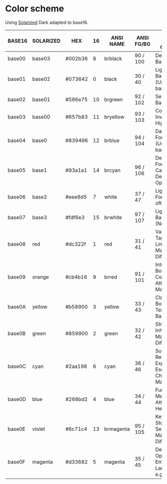# Color scheme

Using [Solarized](http://ethanschoonover.com/solarized) Dark adapted to base16.

| BASE16 | SOLARIZED | HEX     | 16 | ANSI NAME | ANSI FG/BG | BASE16 STYLING GUIDELINES                                           |
|--------|-----------|---------|----|-----------|------------|---------------------------------------------------------------------|
| base00 | base03    | #002b36 |  8 | brblack   | 90 / 100   | Default Background                                                  |
| base01 | base02    | #073642 |  0 | black     | 30 /  40   | Lighter Background (Used for status bars)                           |
| base02 | base01    | #586e75 | 10 | brgreen   | 92 / 102   | Selection Background                                                |
| base03 | base00    | #657b83 | 11 | bryellow  | 93 / 103   | Comments, Invisibles, Line Highlighting                             |
| base04 | base0     | #839496 | 12 | brblue    | 94 / 104   | Dark Foreground (Used for status bars)                              |
| base05 | base1     | #93a1a1 | 14 | brcyan    | 96 / 106   | Default Foreground, Caret, Delimiters, Operators                    |
| base06 | base2     | #eee8d5 |  7 | white     | 37 /  47   | Light Foreground (Not often used)                                   |
| base07 | base3     | #fdf6e3 | 15 | brwhite   | 97 / 107   | Light Background (Not often used)                                   |
| base08 | red       | #dc322f |  1 | red       | 31 /  41   | Variables, XML Tags, Markup Link Text, Markup Lists, Diff Deleted   |
| base09 | orange    | #cb4b16 |  9 | brred     | 91 / 101   | Integers, Boolean, Constants, XML Attributes, Markup Link Url       |
| base0A | yellow    | #b58900 |  3 | yellow    | 33 /  43   | Classes, Markup Bold, Search Text Background                        |
| base0B | green     | #859900 |  2 | green     | 32 /  42   | Strings, Inherited Class, Markup Code, Diff Inserted                |
| base0C | cyan      | #2aa198 |  6 | cyan      | 36 /  46   | Support, Regular Expressions, Escape Characters, Markup Quotes      |
| base0D | blue      | #268bd2 |  4 | blue      | 34 /  44   | Functions, Methods, Attribute IDs, Headings                         |
| base0E | violet    | #6c71c4 | 13 | brmagenta | 95 / 105   | Keywords, Storage, Selector, Markup Italic, Diff Changed            |
| base0F | magenta   | #d33682 |  5 | magenta   | 35 /  45   | Deprecated, Opening/Closing Embedded Language Tags, e.g. <?php ?>   |

